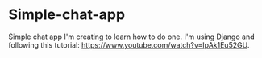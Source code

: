 # Simple-chat-app
Simple chat app I'm creating to learn how to do one.
I'm using Django and following this tutorial: https://www.youtube.com/watch?v=IpAk1Eu52GU.
